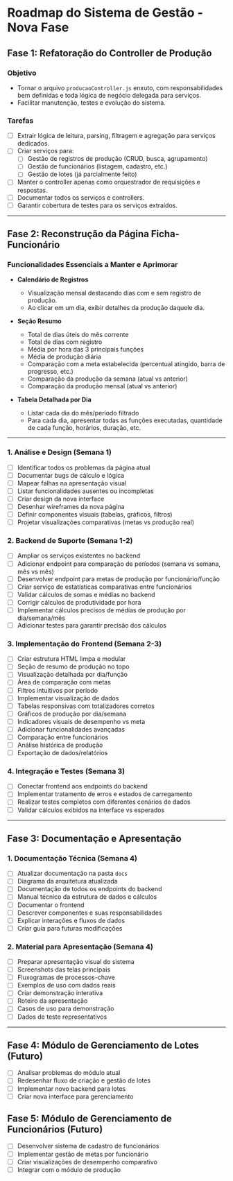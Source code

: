 # Roadmap do Sistema de Gestão - Nova Fase

## Fase 1: Refatoração do Controller de Produção

### Objetivo
- Tornar o arquivo `producaoController.js` enxuto, com responsabilidades bem definidas e toda lógica de negócio delegada para serviços.
- Facilitar manutenção, testes e evolução do sistema.

### Tarefas
- [ ] Extrair lógica de leitura, parsing, filtragem e agregação para serviços dedicados.
- [ ] Criar serviços para:
  - [ ] Gestão de registros de produção (CRUD, busca, agrupamento)
  - [ ] Gestão de funcionários (listagem, cadastro, etc.)
  - [ ] Gestão de lotes (já parcialmente feito)
- [ ] Manter o controller apenas como orquestrador de requisições e respostas.
- [ ] Documentar todos os serviços e controllers.
- [ ] Garantir cobertura de testes para os serviços extraídos.

---

## Fase 2: Reconstrução da Página Ficha-Funcionário

### Funcionalidades Essenciais a Manter e Aprimorar

- **Calendário de Registros**
  - Visualização mensal destacando dias com e sem registro de produção.
  - Ao clicar em um dia, exibir detalhes da produção daquele dia.

- **Seção Resumo**
  - Total de dias úteis do mês corrente
  - Total de dias com registro
  - Média por hora das 3 principais funções
  - Média de produção diária
  - Comparação com a meta estabelecida (percentual atingido, barra de progresso, etc.)
  - Comparação da produção da semana (atual vs anterior)
  - Comparação da produção mensal (atual vs anterior)

- **Tabela Detalhada por Dia**
  - Listar cada dia do mês/período filtrado
  - Para cada dia, apresentar todas as funções executadas, quantidade de cada função, horários, duração, etc.

---

### 1. Análise e Design (Semana 1)
- [ ] Identificar todos os problemas da página atual
- [ ] Documentar bugs de cálculo e lógica
- [ ] Mapear falhas na apresentação visual
- [ ] Listar funcionalidades ausentes ou incompletas
- [ ] Criar design da nova interface
- [ ] Desenhar wireframes da nova página
- [ ] Definir componentes visuais (tabelas, gráficos, filtros)
- [ ] Projetar visualizações comparativas (metas vs produção real)

### 2. Backend de Suporte (Semana 1-2)
- [ ] Ampliar os serviços existentes no backend
- [ ] Adicionar endpoint para comparação de períodos (semana vs semana, mês vs mês)
- [ ] Desenvolver endpoint para metas de produção por funcionário/função
- [ ] Criar serviço de estatísticas comparativas entre funcionários
- [ ] Validar cálculos de somas e médias no backend
- [ ] Corrigir cálculos de produtividade por hora
- [ ] Implementar cálculos precisos de médias de produção por dia/semana/mês
- [ ] Adicionar testes para garantir precisão dos cálculos

### 3. Implementação do Frontend (Semana 2-3)
- [ ] Criar estrutura HTML limpa e modular
- [ ] Seção de resumo de produção no topo
- [ ] Visualização detalhada por dia/função
- [ ] Área de comparação com metas
- [ ] Filtros intuitivos por período
- [ ] Implementar visualização de dados
- [ ] Tabelas responsivas com totalizadores corretos
- [ ] Gráficos de produção por dia/semana
- [ ] Indicadores visuais de desempenho vs meta
- [ ] Adicionar funcionalidades avançadas
- [ ] Comparação entre funcionários
- [ ] Análise histórica de produção
- [ ] Exportação de dados/relatórios

### 4. Integração e Testes (Semana 3)
- [ ] Conectar frontend aos endpoints do backend
- [ ] Implementar tratamento de erros e estados de carregamento
- [ ] Realizar testes completos com diferentes cenários de dados
- [ ] Validar cálculos exibidos na interface vs esperados

---

## Fase 3: Documentação e Apresentação

### 1. Documentação Técnica (Semana 4)
- [ ] Atualizar documentação na pasta `docs`
- [ ] Diagrama da arquitetura atualizada
- [ ] Documentação de todos os endpoints do backend
- [ ] Manual técnico da estrutura de dados e cálculos
- [ ] Documentar o frontend
- [ ] Descrever componentes e suas responsabilidades
- [ ] Explicar interações e fluxos de dados
- [ ] Criar guia para futuras modificações

### 2. Material para Apresentação (Semana 4)
- [ ] Preparar apresentação visual do sistema
- [ ] Screenshots das telas principais
- [ ] Fluxogramas de processos-chave
- [ ] Exemplos de uso com dados reais
- [ ] Criar demonstração interativa
- [ ] Roteiro da apresentação
- [ ] Casos de uso para demonstração
- [ ] Dados de teste representativos

---

## Fase 4: Módulo de Gerenciamento de Lotes (Futuro)
- [ ] Analisar problemas do módulo atual
- [ ] Redesenhar fluxo de criação e gestão de lotes
- [ ] Implementar novo backend para lotes
- [ ] Criar nova interface para gerenciamento

## Fase 5: Módulo de Gerenciamento de Funcionários (Futuro)
- [ ] Desenvolver sistema de cadastro de funcionários
- [ ] Implementar gestão de metas por funcionário
- [ ] Criar visualizações de desempenho comparativo
- [ ] Integrar com o módulo de produção